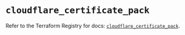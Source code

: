 # `cloudflare_certificate_pack`

Refer to the Terraform Registry for docs: [`cloudflare_certificate_pack`](https://registry.terraform.io/providers/cloudflare/cloudflare/4.33.0/docs/resources/certificate_pack).
